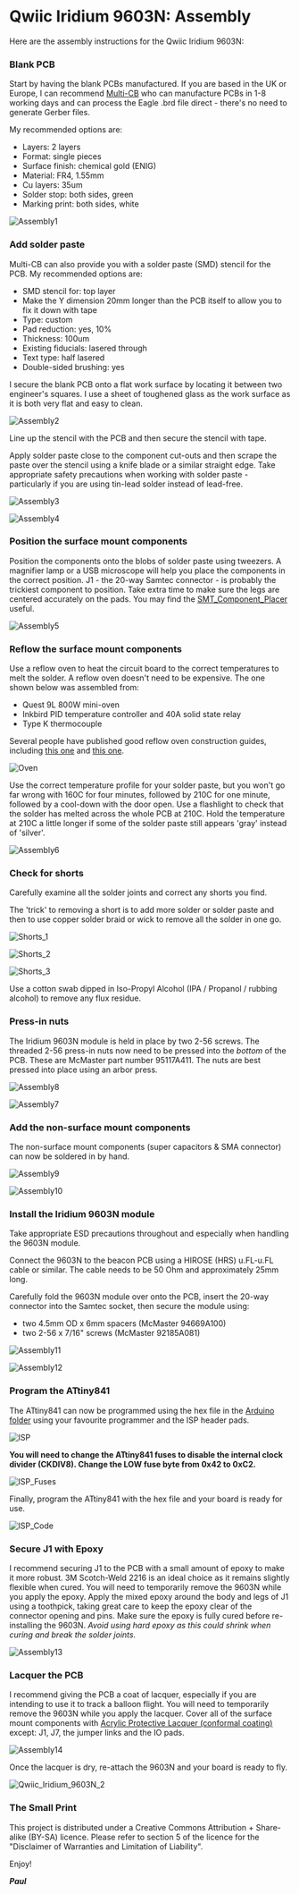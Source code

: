 # Qwiic Iridium 9603N: Assembly

Here are the assembly instructions for the Qwiic Iridium 9603N:

### Blank PCB

Start by having the blank PCBs manufactured. If you are based in the UK or Europe, I can recommend
[Multi-CB](https://www.multi-circuit-boards.eu/en/index.html) who can manufacture PCBs in 1-8 working days and
can process the Eagle .brd file direct - there's no need to generate Gerber files.

My recommended options are:
- Layers: 2 layers
- Format: single pieces
- Surface finish: chemical gold (ENIG)
- Material: FR4, 1.55mm
- Cu layers: 35um
- Solder stop: both sides, green
- Marking print: both sides, white

![Assembly1](https://github.com/PaulZC/Qwiic_Iridium_9603N/blob/master/img/Assembly1.JPG)

### Add solder paste

Multi-CB can also provide you with a solder paste (SMD) stencil for the PCB. My recommended options are:
- SMD stencil for: top layer
- Make the Y dimension 20mm longer than the PCB itself to allow you to fix it down with tape
- Type: custom
- Pad reduction: yes, 10%
- Thickness: 100um
- Existing fiducials: lasered through
- Text type: half lasered
- Double-sided brushing: yes

I secure the blank PCB onto a flat work surface by locating it between two engineer's squares. I use a sheet of toughened glass
as the work surface as it is both very flat and easy to clean.

![Assembly2](https://github.com/PaulZC/Qwiic_Iridium_9603N/blob/master/img/Assembly2.JPG)

Line up the stencil with the PCB and then secure the stencil with tape.

Apply solder paste close to the component cut-outs and then scrape the paste over the stencil using a knife blade
or a similar straight edge. Take appropriate safety precautions when working with solder paste - particularly if you are using
tin-lead solder instead of lead-free.

![Assembly3](https://github.com/PaulZC/Qwiic_Iridium_9603N/blob/master/img/Assembly3.JPG)

![Assembly4](https://github.com/PaulZC/Qwiic_Iridium_9603N/blob/master/img/Assembly4.JPG)

### Position the surface mount components

Position the components onto the blobs of solder paste using tweezers. A magnifier lamp or a USB microscope will
help you place the components in the correct position. J1 - the 20-way Samtec connector - is probably the trickiest
component to position. Take extra time to make sure the legs are centered accurately on the pads.
You may find the [SMT_Component_Placer](https://github.com/PaulZC/SMT_Component_Placer) useful.

![Assembly5](https://github.com/PaulZC/Qwiic_Iridium_9603N/blob/master/img/Assembly5.JPG)

### Reflow the surface mount components

Use a reflow oven to heat the circuit board to the correct temperatures to melt the solder. A reflow oven doesn't need to be
expensive. The one shown below was assembled from:

- Quest 9L 800W mini-oven
- Inkbird PID temperature controller and 40A solid state relay
- Type K thermocouple

Several people have published good reflow oven construction guides, including [this one](http://tt7hab.blogspot.com/2018/06/the-reflow-oven.html)
and [this one](http://www.die4laser.com/toaster/index.html).

![Oven](https://github.com/PaulZC/Qwiic_Iridium_9603N/blob/master/img/Oven.JPG)

Use the correct temperature profile for your solder paste, but you won't go far wrong with 160C for four minutes, followed by
210C for one minute, followed by a cool-down with the door open. Use a flashlight to check that the solder has melted across
the whole PCB at 210C. Hold the temperature at 210C a little longer if some of the solder paste still appears 'gray' instead of 'silver'.

![Assembly6](https://github.com/PaulZC/Qwiic_Iridium_9603N/blob/master/img/Assembly6.JPG)

### Check for shorts

Carefully examine all the solder joints and correct any shorts you find.

The 'trick' to removing a short is to add more solder or solder paste and then to use
copper solder braid or wick to remove all the solder in one go.

![Shorts_1](https://github.com/PaulZC/Qwiic_Iridium_9603N/blob/master/img/Shorts_1.JPG)

![Shorts_2](https://github.com/PaulZC/Qwiic_Iridium_9603N/blob/master/img/Shorts_2.JPG)

![Shorts_3](https://github.com/PaulZC/Qwiic_Iridium_9603N/blob/master/img/Shorts_3.JPG)

Use a cotton swab dipped in Iso-Propyl Alcohol (IPA / Propanol / rubbing alcohol) to remove any flux residue.

### Press-in nuts

The Iridium 9603N module is held in place by two 2-56 screws. The threaded 2-56 press-in nuts now need to be pressed into the _bottom_ of the
PCB. These are McMaster part number 95117A411. The nuts are best pressed into place using an arbor press.

![Assembly8](https://github.com/PaulZC/Qwiic_Iridium_9603N/blob/master/img/Assembly8.JPG)

![Assembly7](https://github.com/PaulZC/Qwiic_Iridium_9603N/blob/master/img/Assembly7.JPG)

### Add the non-surface mount components

The non-surface mount components (super capacitors & SMA connector) can now be soldered in by hand.

![Assembly9](https://github.com/PaulZC/Qwiic_Iridium_9603N/blob/master/img/Assembly9.JPG)

![Assembly10](https://github.com/PaulZC/Qwiic_Iridium_9603N/blob/master/img/Assembly10.JPG)

### Install the Iridium 9603N module

Take appropriate ESD precautions throughout and especially when handling the 9603N module.

Connect the 9603N to the beacon PCB using a HIROSE (HRS) u.FL-u.FL cable or similar. The cable needs to be 50 Ohm and approximately 25mm long.

Carefully fold the 9603N module over onto the PCB, insert the 20-way connector into the Samtec socket, then secure the module using:
- two 4.5mm OD x 6mm spacers (McMaster 94669A100)
- two 2-56 x 7/16" screws (McMaster 92185A081)

![Assembly11](https://github.com/PaulZC/Qwiic_Iridium_9603N/blob/master/img/Assembly11.JPG)

![Assembly12](https://github.com/PaulZC/Qwiic_Iridium_9603N/blob/master/img/Assembly12.JPG)

### Program the ATtiny841

The ATtiny841 can now be programmed using the hex file in the [Arduino folder](https://github.com/PaulZC/Qwiic_Iridium_9603N/tree/master/Arduino)
using your favourite programmer and the ISP header pads.

![ISP](https://github.com/PaulZC/Qwiic_Iridium_9603N/blob/master/img/ISP.JPG)

**You will need to change the ATtiny841 fuses to disable the internal clock divider (CKDIV8). Change the LOW fuse byte from 0x42 to 0xC2.**

![ISP_Fuses](https://github.com/PaulZC/Qwiic_Iridium_9603N/blob/master/img/ISP_Fuses.JPG)

Finally, program the ATtiny841 with the hex file and your board is ready for use.

![ISP_Code](https://github.com/PaulZC/Qwiic_Iridium_9603N/blob/master/img/ISP_Code.JPG)

### Secure J1 with Epoxy

I recommend securing J1 to the PCB with a small amount of epoxy to make it more robust. 3M Scotch-Weld 2216 is an ideal choice as it remains slightly flexible when cured.
You will need to temporarily remove the 9603N while you apply the epoxy. Apply the mixed epoxy around the body and legs of J1 using a toothpick,
taking great care to keep the epoxy clear of the connector opening and pins. Make sure the epoxy is fully cured before re-installing the 9603N.
_Avoid using hard epoxy as this could shrink when curing and break the solder joints._

![Assembly13](https://github.com/PaulZC/Qwiic_Iridium_9603N/blob/master/img/Assembly13.JPG)

### Lacquer the PCB

I recommend giving the PCB a coat of lacquer, especially if you are intending to use it to track a balloon flight.
You will need to temporarily remove the 9603N while you apply the lacquer. Cover all of the surface mount components with
[Acrylic Protective Lacquer (conformal coating)](https://uk.rs-online.com/web/p/conformal-coatings/3217324/) except: J1, J7, the jumper links and the IO pads.

![Assembly14](https://github.com/PaulZC/Qwiic_Iridium_9603N/blob/master/img/Assembly14.JPG)

Once the lacquer is dry, re-attach the 9603N and your board is ready to fly.

![Qwiic_Iridium_9603N_2](https://github.com/PaulZC/Qwiic_Iridium_9603N/blob/master/img/Qwiic_Iridium_9603N_2.JPG)

### The Small Print

This project is distributed under a Creative Commons Attribution + Share-alike (BY-SA) licence.
Please refer to section 5 of the licence for the "Disclaimer of Warranties and Limitation of Liability".

Enjoy!

**_Paul_**